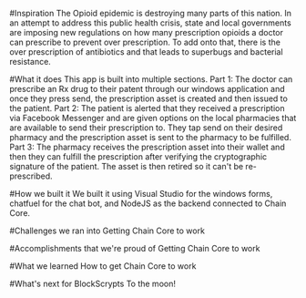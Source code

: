 #Inspiration
The Opioid epidemic is destroying many parts of this nation. In an attempt to address this public health crisis, state and local governments are imposing new regulations on how many prescription opioids a doctor can prescribe to prevent over prescription. To add onto that, there is the over prescription of antibiotics and that leads to superbugs and bacterial resistance.

#What it does
This app is built into multiple sections. Part 1: The doctor can prescribe an Rx drug to their patent through our windows application and once they press send, the prescription asset is created and then issued to the patient. Part 2: The patient is alerted that they received a prescription via Facebook Messenger and are given options on the local pharmacies that are available to send their prescription to. They tap send on their desired pharmacy and the prescription asset is sent to the pharmacy to be fulfilled. Part 3: The pharmacy receives the prescription asset into their wallet and then they can fulfill the prescription after verifying the cryptographic signature of the patient. The asset is then retired so it can't be re-prescribed.

#How we built it
We built it using Visual Studio for the windows forms, chatfuel for the chat bot, and NodeJS as the backend connected to Chain Core.

#Challenges we ran into
Getting Chain Core to work

#Accomplishments that we're proud of
Getting Chain Core to work

#What we learned
How to get Chain Core to work

#What's next for BlockScrypts
To the moon!
